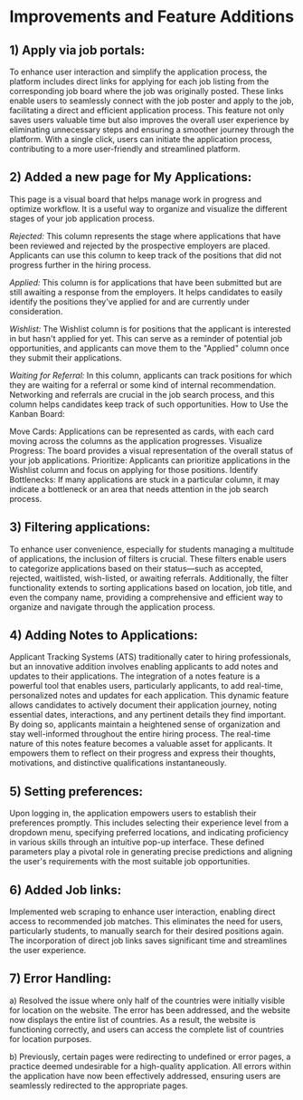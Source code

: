 # Improvements and Feature Additions

## 1) Apply via job portals:
To enhance user interaction and simplify the application process, the platform includes direct links for applying for each job listing from the corresponding job board where the job was originally posted. These links enable users to seamlessly connect with the job poster and apply to the job, facilitating a direct and efficient application process. This feature not only saves users valuable time but also improves the overall user experience by eliminating unnecessary steps and ensuring a smoother journey through the platform. With a single click, users can initiate the application process, contributing to a more user-friendly and streamlined platform.

## 2) Added a new page for My Applications:
This page is a visual board that helps manage work in progress and optimize workflow. It is a useful way to organize and visualize the different stages of your job application process.

_Rejected:_
This column represents the stage where applications that have been reviewed and rejected by the prospective employers are placed.
Applicants can use this column to keep track of the positions that did not progress further in the hiring process.

_Applied:_
This column is for applications that have been submitted but are still awaiting a response from the employers.
It helps candidates to easily identify the positions they've applied for and are currently under consideration.

_Wishlist:_
The Wishlist column is for positions that the applicant is interested in but hasn't applied for yet.
This can serve as a reminder of potential job opportunities, and applicants can move them to the "Applied" column once they submit their applications.

_Waiting for Referral:_
In this column, applicants can track positions for which they are waiting for a referral or some kind of internal recommendation.
Networking and referrals are crucial in the job search process, and this column helps candidates keep track of such opportunities.
How to Use the Kanban Board:

Move Cards: Applications can be represented as cards, with each card moving across the columns as the application progresses.
Visualize Progress: The board provides a visual representation of the overall status of your job applications.
Prioritize: Applicants can prioritize applications in the Wishlist column and focus on applying for those positions.
Identify Bottlenecks: If many applications are stuck in a particular column, it may indicate a bottleneck or an area that needs attention in the job search process.



## 3) Filtering applications: 
To enhance user convenience, especially for students managing a multitude of applications, the inclusion of filters is crucial. These filters enable users to categorize applications based on their status—such as accepted, rejected, waitlisted, wish-listed, or awaiting referrals. Additionally, the filter functionality extends to sorting applications based on location, job title, and even the company name, providing a comprehensive and efficient way to organize and navigate through the application process.

## 4) Adding Notes to Applications:
Applicant Tracking Systems (ATS) traditionally cater to hiring professionals, but an innovative addition involves enabling applicants to add notes and updates to their applications. The integration of a notes feature is a powerful tool that enables users, particularly applicants, to add real-time, personalized notes and updates for each application. This dynamic feature allows candidates to actively document their application journey, noting essential dates, interactions, and any pertinent details they find important. By doing so, applicants maintain a heightened sense of organization and stay well-informed throughout the entire hiring process.
The real-time nature of this notes feature becomes a valuable asset for applicants. It empowers them to reflect on their progress and express their thoughts, motivations, and distinctive qualifications instantaneously.

## 5) Setting preferences: 
Upon logging in, the application empowers users to establish their preferences promptly. This includes selecting their experience level from a dropdown menu, specifying preferred locations, and indicating proficiency in various skills through an intuitive pop-up interface. These defined parameters play a pivotal role in generating precise predictions and aligning the user's requirements with the most suitable job opportunities.

## 6) Added Job links: 
Implemented web scraping to enhance user interaction, enabling direct access to recommended job matches. This eliminates the need for users, particularly students, to manually search for their desired positions again. The incorporation of direct job links saves significant time and streamlines the user experience.

## 7) Error Handling:
   a) Resolved the issue where only half of the countries were initially visible for location on the website. The error has been addressed, and the website now displays the entire list of countries. As a result, the website is functioning correctly, and users can access the complete list of countries for location purposes.
   
   b) Previously, certain pages were redirecting to undefined or error pages, a practice deemed undesirable for a high-quality application. All errors within the application have now been effectively addressed, ensuring users are seamlessly redirected to the appropriate pages.





